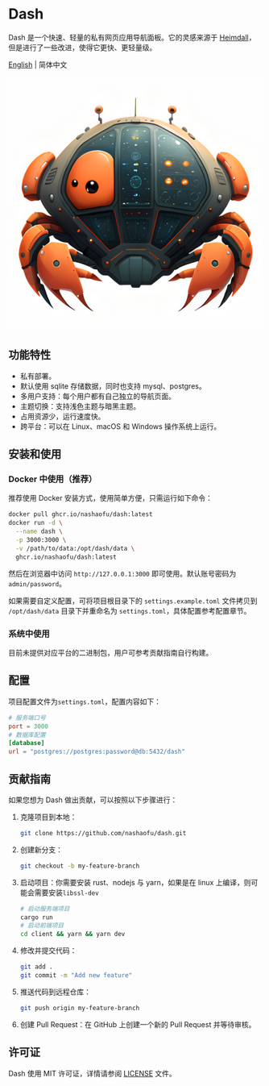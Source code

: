 # Dash

Dash 是一个快速、轻量的私有网页应用导航面板。它的灵感来源于 [Heimdall](https://github.com/linuxserver/Heimdall)，但是进行了一些改进，使得它更快、更轻量级。

[English](README.md) | 简体中文

![logo](./logo.png)

## 功能特性

- 私有部署。
- 默认使用 sqlite 存储数据，同时也支持 mysql、postgres。
- 多用户支持：每个用户都有自己独立的导航页面。
- 主题切换：支持浅色主题与暗黑主题。
- 占用资源少，运行速度快。
- 跨平台：可以在 Linux、macOS 和 Windows 操作系统上运行。

## 安装和使用

### Docker 中使用（推荐）

推荐使用 Docker 安装方式，使用简单方便，只需运行如下命令：

```sh
docker pull ghcr.io/nashaofu/dash:latest
docker run -d \
  --name dash \
  -p 3000:3000 \
  -v /path/to/data:/opt/dash/data \
  ghcr.io/nashaofu/dash:latest
```

然后在浏览器中访问 `http://127.0.0.1:3000` 即可使用。默认账号密码为 `admin/password`。

如果需要自定义配置，可将项目根目录下的 `settings.example.toml` 文件拷贝到 `/opt/dash/data` 目录下并重命名为 `settings.toml`，具体配置参考配置章节。

### 系统中使用

目前未提供对应平台的二进制包，用户可参考贡献指南自行构建。

## 配置

项目配置文件为`settings.toml`，配置内容如下：

```toml
# 服务端口号
port = 3000
# 数据库配置
[database]
url = "postgres://postgres:password@db:5432/dash"
```

## 贡献指南

如果您想为 Dash 做出贡献，可以按照以下步骤进行：

1. 克隆项目到本地：

   ```sh
   git clone https://github.com/nashaofu/dash.git
   ```

2. 创建新分支：

   ```sh
   git checkout -b my-feature-branch
   ```

3. 启动项目：你需要安装 rust、nodejs 与 yarn，如果是在 linux 上编译，则可能会需要安装`libssl-dev`

   ```sh
   # 启动服务端项目
   cargo run
   # 启动前端项目
   cd client && yarn && yarn dev
   ```

4. 修改并提交代码：

   ```sh
   git add .
   git commit -m "Add new feature"
   ```

5. 推送代码到远程仓库：

   ```sh
   git push origin my-feature-branch
   ```

6. 创建 Pull Request：在 GitHub 上创建一个新的 Pull Request 并等待审核。

## 许可证

Dash 使用 MIT 许可证，详情请参阅 [LICENSE](LICENSE) 文件。
